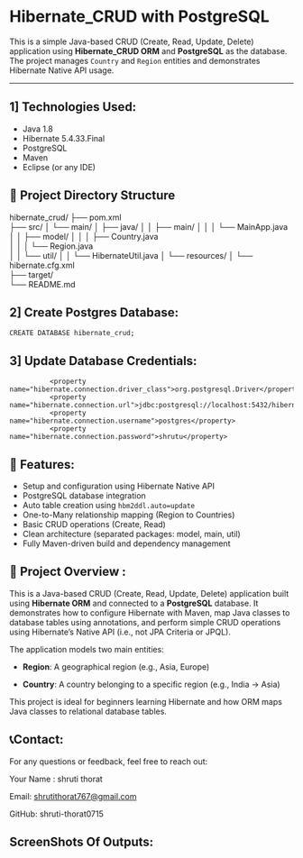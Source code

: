 # Hibernate_CRUD with PostgreSQL

This is a simple Java-based CRUD (Create, Read, Update, Delete) application using **Hibernate_CRUD ORM** and **PostgreSQL** as the database. The project manages `Country` and `Region` entities and demonstrates Hibernate Native API usage.

---

## 1] Technologies Used:

- Java 1.8
- Hibernate 5.4.33.Final
- PostgreSQL
- Maven
- Eclipse (or any IDE)



##  📂 Project Directory Structure

hibernate_crud/
├── pom.xml                           
├── src/
│   └── main/
│       ├── java/
│       │   ├── main/
│       │   │   └── MainApp.java      
│       │   ├── model/
│       │   │   ├── Country.java       
│       │   │   └── Region.java       
│       │   └── util/
│       │       └── HibernateUtil.java 
│       └── resources/
│           └── hibernate.cfg.xml      
├── target/                            
└── README.md     

## 2] Create Postgres Database:
```
CREATE DATABASE hibernate_crud;

```

## 3] Update Database Credentials:

````
          <property name="hibernate.connection.driver_class">org.postgresql.Driver</property>
          <property name="hibernate.connection.url">jdbc:postgresql://localhost:5432/hibernate_crud</property>
          <property name="hibernate.connection.username">postgres</property>  
          <property name="hibernate.connection.password">shrutu</property>
````

## 🧩 Features:

-  Setup and configuration using Hibernate Native API
-  PostgreSQL database integration
-  Auto table creation using `hbm2ddl.auto=update`
-  One-to-Many relationship mapping (Region to Countries)
-  Basic CRUD operations (Create, Read)
-  Clean architecture (separated packages: model, main, util)
-  Fully Maven-driven build and dependency management

## 📖 Project Overview :

This is a Java-based CRUD (Create, Read, Update, Delete) application built using **Hibernate ORM** and connected to a **PostgreSQL** database. It demonstrates how to configure Hibernate with Maven, map Java classes to database tables using annotations, and perform simple CRUD operations using Hibernate’s Native API (i.e., not JPA Criteria or JPQL).

The application models two main entities:

- **Region**: A geographical region (e.g., Asia, Europe)

- **Country**: A country belonging to a specific region (e.g., India → Asia)

This project is ideal for beginners learning Hibernate and how ORM maps Java classes to relational database tables.


##  📞Contact:
For any questions or feedback, feel free to reach out:

Your Name : shruti thorat

Email: shrutithorat767@gmail.com

GitHub: shruti-thorat0715

## ScreenShots Of Outputs:


                     








                     




